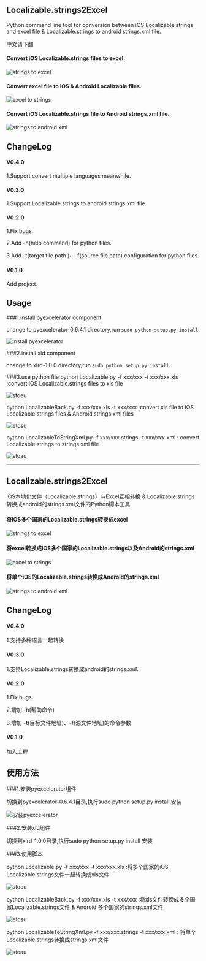 ## Localizable.strings2Excel
Python command line tool for conversion between iOS Localizable.strings and excel file & Localizable.strings to android strings.xml file.

中文请下翻

#### Convert iOS Localizable.strings files to excel.
![strings to excel](https://github.com/CatchZeng/Localizable.strings2Excel/blob/master/imgs/stoe.jpg)  

#### Convert excel file to iOS & Android Localizable files.
![excel to strings](https://github.com/CatchZeng/Localizable.strings2Excel/blob/master/imgs/etos.jpg)

#### Convert iOS Localizable.strings file to Android strings.xml file.
![strings to android xml](https://github.com/CatchZeng/Localizable.strings2Excel/blob/master/imgs/stox.jpg)


## ChangeLog

#### V0.4.0

1.Support convert multiple languages meanwhile.

#### V0.3.0

1.Support Localizable.strings to android strings.xml file.

#### V0.2.0 

1.Fix bugs.

2.Add -h(help command) for python files.

3.Add -t(target file path )、-f(source file path) configuration for python files.

#### V0.1.0 

Add project.


## Usage

###1.install pyexcelerator component

change to pyexcelerator-0.6.4.1 directory,run ``` sudo python setup.py install ```

![install pyexcelerator](https://github.com/CatchZeng/Localizable.strings2Excel/blob/master/imgs/installpy.jpg)

###2.install xld component

change to xlrd-1.0.0 directory,run ``` sudo python setup.py install ```


###3.use python file
python Localizable.py -f xxx/xxx -t xxx/xxx.xls :convert iOS Localizable.strings files to xls file

![stoeu](https://github.com/CatchZeng/Localizable.strings2Excel/blob/master/imgs/stoeu.jpg)


python LocalizableBack.py -f xxx/xxx.xls -t xxx/xxx  :convert xls file to iOS Localizable.strings files & Android strings.xml files

![etosu](https://github.com/CatchZeng/Localizable.strings2Excel/blob/master/imgs/etosu.jpg)


python LocalizableToStringXml.py -f xxx/xxx.strings -t xxx/xxx.xml : convert Localizable.strings to strings.xml file

![stoau](https://github.com/CatchZeng/Localizable.strings2Excel/blob/master/imgs/stoau.jpg)

----

## Localizable.strings2Excel
iOS本地化文件（Localizable.strings）与Excel互相转换 & Localizable.strings 转换成android的strings.xml文件的Python脚本工具

#### 将iOS多个国家的Localizable.strings转换成excel
![strings to excel](https://github.com/CatchZeng/Localizable.strings2Excel/blob/master/imgs/stoe.jpg)  

#### 将excel转换成iOS多个国家的Localizable.strings以及Android的strings.xml
![excel to strings](https://github.com/CatchZeng/Localizable.strings2Excel/blob/master/imgs/etos.jpg) 

#### 将单个iOS的Localizable.strings转换成Android的strings.xml
![strings to android xml](https://github.com/CatchZeng/Localizable.strings2Excel/blob/master/imgs/stox.jpg) 

## ChangeLog

#### V0.4.0

1.支持多种语言一起转换

#### V0.3.0

1.支持Localizable.strings转换成android的strings.xml.

#### V0.2.0 

1.Fix bugs.

2.增加 -h(帮助命令)

3.增加 -t(目标文件地址)、-f(源文件地址)的命令参数

#### V0.1.0 

加入工程

## 使用方法

###1.安装pyexcelerator组件

切换到pyexcelerator-0.6.4.1目录,执行sudo python setup.py install 安装

![安装pyexcelerator](https://github.com/CatchZeng/Localizable.strings2Excel/blob/master/imgs/installpy.jpg)


###2.安装xld组件

切换到xlrd-1.0.0目录,执行sudo python setup.py install 安装

###3.使用脚本

python Localizable.py -f xxx/xxx -t xxx/xxx.xls :将多个国家的iOS Localizable.strings文件一起转换成xls文件

![stoeu](https://github.com/CatchZeng/Localizable.strings2Excel/blob/master/imgs/stoeu.jpg)

python LocalizableBack.py -f xxx/xxx.xls -t xxx/xxx  :将xls文件转换成多个国家Localizable.strings文件 & Android 多个国家的strings.xml文件

![etosu](https://github.com/CatchZeng/Localizable.strings2Excel/blob/master/imgs/etosu.jpg)

python LocalizableToStringXml.py -f xxx/xxx.strings -t xxx/xxx.xml : 将单个Localizable.strings转换成strings.xml文件

![stoau](https://github.com/CatchZeng/Localizable.strings2Excel/blob/master/imgs/stoau.jpg)
